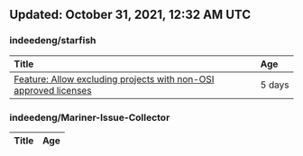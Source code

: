 ## Updated: October 31, 2021, 12:32 AM UTC


### indeedeng/starfish
|**Title**|**Age**|
|:----|:----|
|[Feature: Allow excluding projects with non-OSI approved licenses](https://github.com/indeedeng/starfish/issues/126)|5&nbsp;days|


### indeedeng/Mariner-Issue-Collector
|**Title**|**Age**|
|:----|:----|